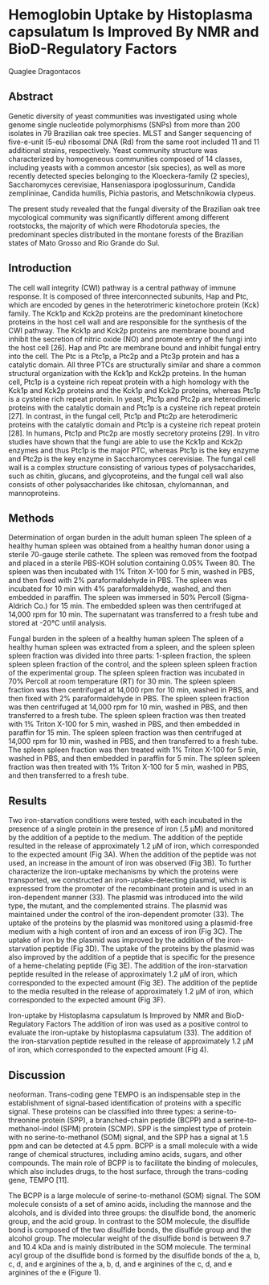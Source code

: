 # Hemoglobin Uptake by Histoplasma capsulatum Is Improved By NMR and BioD-Regulatory Factors
Quaglee Dragontacos


## Abstract
Genetic diversity of yeast communities was investigated using whole genome single nucleotide polymorphisms (SNPs) from more than 200 isolates in 79 Brazilian oak tree species. MLST and Sanger sequencing of five-e-unit (5-eu) ribosomal DNA (Rd) from the same root included 11 and 11 additional strains, respectively. Yeast community structure was characterized by homogeneous communities composed of 14 classes, including yeasts with a common ancestor (six species), as well as more recently detected species belonging to the Kloeckera-family (2 species), Saccharomyces cerevisiae, Hanseniaspora ipoglossurinum, Candida zemplininae, Candida humilis, Pichia pastoris, and Metschnikowia clypeus.

The present study revealed that the fungal diversity of the Brazilian oak tree mycological community was significantly different among different rootstocks, the majority of which were Rhodotorula species, the predominant species distributed in the montane forests of the Brazilian states of Mato Grosso and Rio Grande do Sul.


## Introduction

The cell wall integrity (CWI) pathway is a central pathway of immune response. It is composed of three interconnected subunits, Hap and Ptc, which are encoded by genes in the heterotrimeric kinetochore protein (Kck) family. The Kck1p and Kck2p proteins are the predominant kinetochore proteins in the host cell wall and are responsible for the synthesis of the CWI pathway. The Kck1p and Kck2p proteins are membrane bound and inhibit the secretion of nitric oxide (NO) and promote entry of the fungi into the host cell [26]. Hap and Ptc are membrane bound and inhibit fungal entry into the cell. The Ptc is a Ptc1p, a Ptc2p and a Ptc3p protein and has a catalytic domain. All three PTCs are structurally similar and share a common structural organization with the Kck1p and Kck2p proteins. In the human cell, Ptc1p is a cysteine rich repeat protein with a high homology with the Kck1p and Kck2p proteins and the Kck1p and Kck2p proteins, whereas Ptc1p is a cysteine rich repeat protein. In yeast, Ptc1p and Ptc2p are heterodimeric proteins with the catalytic domain and Ptc1p is a cysteine rich repeat protein [27]. In contrast, in the fungal cell, Ptc1p and Ptc2p are heterodimeric proteins with the catalytic domain and Ptc1p is a cysteine rich repeat protein [28]. In humans, Ptc1p and Ptc2p are mostly secretory proteins [29]. In vitro studies have shown that the fungi are able to use the Kck1p and Kck2p enzymes and thus Ptc1p is the major PTC, whereas Ptc1p is the key enzyme and Ptc2p is the key enzyme in Saccharomyces cerevisiae. The fungal cell wall is a complex structure consisting of various types of polysaccharides, such as chitin, glucans, and glycoproteins, and the fungal cell wall also consists of other polysaccharides like chitosan, chylomannan, and mannoproteins.


## Methods

Determination of organ burden in the adult human spleen
The spleen of a healthy human spleen was obtained from a healthy human donor using a sterile 70-gauge sterile cathete. The spleen was removed from the footpad and placed in a sterile PBS-KOH solution containing 0.05% Tween 80. The spleen was then incubated with 1% Triton X-100 for 5 min, washed in PBS, and then fixed with 2% paraformaldehyde in PBS. The spleen was incubated for 10 min with 4% paraformaldehyde, washed, and then embedded in paraffin. The spleen was immersed in 50% Percoll (Sigma-Aldrich Co.) for 15 min. The embedded spleen was then centrifuged at 14,000 rpm for 10 min. The supernatant was transferred to a fresh tube and stored at -20°C until analysis.

Fungal burden in the spleen of a healthy human spleen
The spleen of a healthy human spleen was extracted from a spleen, and the spleen spleen spleen fraction was divided into three parts: 1-spleen fraction, the spleen spleen spleen fraction of the control, and the spleen spleen spleen fraction of the experimental group. The spleen spleen fraction was incubated in 70% Percoll at room temperature (RT) for 30 min. The spleen spleen fraction was then centrifuged at 14,000 rpm for 10 min, washed in PBS, and then fixed with 2% paraformaldehyde in PBS. The spleen spleen fraction was then centrifuged at 14,000 rpm for 10 min, washed in PBS, and then transferred to a fresh tube. The spleen spleen fraction was then treated with 1% Triton X-100 for 5 min, washed in PBS, and then embedded in paraffin for 15 min. The spleen spleen fraction was then centrifuged at 14,000 rpm for 10 min, washed in PBS, and then transferred to a fresh tube. The spleen spleen fraction was then treated with 1% Triton X-100 for 5 min, washed in PBS, and then embedded in paraffin for 5 min. The spleen spleen fraction was then treated with 1% Triton X-100 for 5 min, washed in PBS, and then transferred to a fresh tube.


## Results
Two iron-starvation conditions were tested, with each incubated in the presence of a single protein in the presence of iron (.5 µM) and monitored by the addition of a peptide to the medium. The addition of the peptide resulted in the release of approximately 1.2 µM of iron, which corresponded to the expected amount (Fig 3A). When the addition of the peptide was not used, an increase in the amount of iron was observed (Fig 3B). To further characterize the iron-uptake mechanisms by which the proteins were transported, we constructed an iron-uptake-detecting plasmid, which is expressed from the promoter of the recombinant protein and is used in an iron-dependent manner (33). The plasmid was introduced into the wild type, the mutant, and the complemented strains. The plasmid was maintained under the control of the iron-dependent promoter (33). The uptake of the proteins by the plasmid was monitored using a plasmid-free medium with a high content of iron and an excess of iron (Fig 3C). The uptake of iron by the plasmid was improved by the addition of the iron-starvation peptide (Fig 3D). The uptake of the proteins by the plasmid was also improved by the addition of a peptide that is specific for the presence of a heme-chelating peptide (Fig 3E). The addition of the iron-starvation peptide resulted in the release of approximately 1.2 µM of iron, which corresponded to the expected amount (Fig 3E). The addition of the peptide to the media resulted in the release of approximately 1.2 µM of iron, which corresponded to the expected amount (Fig 3F).

Iron-uptake by Histoplasma capsulatum Is Improved by NMR and BioD-Regulatory Factors
The addition of iron was used as a positive control to evaluate the iron-uptake by histoplasma capsulatum (33). The addition of the iron-starvation peptide resulted in the release of approximately 1.2 µM of iron, which corresponded to the expected amount (Fig 4).


## Discussion
neoforman. Trans-coding gene TEMPO is an indispensable step in the establishment of signal-based identification of proteins with a specific signal. These proteins can be classified into three types: a serine-to-threonine protein (SPP), a branched-chain peptide (BCPP) and a serine-to-methanol-indol (SPM) protein (SCMP). SPP is the simplest type of protein with no serine-to-methanol (SOM) signal, and the SPP has a signal at 1.5 ppm and can be detected at 4.5 ppm. BCPP is a small molecule with a wide range of chemical structures, including amino acids, sugars, and other compounds. The main role of BCPP is to facilitate the binding of molecules, which also includes drugs, to the host surface, through the trans-coding gene, TEMPO [11].

The BCPP is a large molecule of serine-to-methanol (SOM) signal. The SOM molecule consists of a set of amino acids, including the mannose and the alcohols, and is divided into three groups: the disulfide bond, the anomeric group, and the acid group. In contrast to the SOM molecule, the disulfide bond is composed of the two disulfide bonds, the disulfide group and the alcohol group. The molecular weight of the disulfide bond is between 9.7 and 10.4 kDa and is mainly distributed in the SOM molecule. The terminal acyl group of the disulfide bond is formed by the disulfide bonds of the a, b, c, d, and e arginines of the a, b, d, and e arginines of the c, d, and e arginines of the e (Figure 1).
